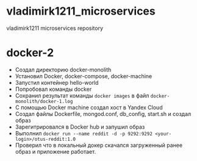 # vladimirk1211_microservices
vladimirk1211 microservices repository

# docker-2
- Создал директорию docker-monolith
- Установил Docker, docker-compose, docker-machine
- Запустил контейнер hello-world
- Попробовал команды docker
- Сохранил результат команды `docker images` в файл `docker-monolith/docker-1.log`
- С помощью Docker machine создал хост в Yandex Cloud
- Создал файлы Dockerfile, mongod.conf, db_config, start.sh и создал образ
- Зарегитрировался в Docker hub и запушил образ
- Выполнил `docker run --name reddit -d -p 9292:9292 <your-login>/otus-reddit:1.0`
- Проверил что в локальный докер скачался загруженный ранее образ и приложение работает.

